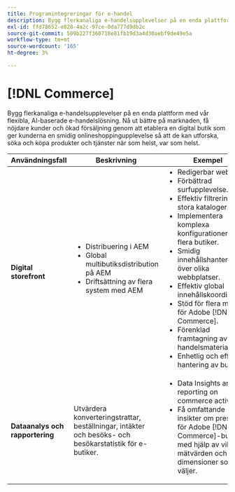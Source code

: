 ```yaml
---
title: Programintegreringar för e-handel
description: Bygg flerkanaliga e-handelsupplevelser på en enda plattform med vår flexibla, AI-baserade e-handelslösning.
exl-id: ffd78652-e828-4a2c-97ce-0da777d9db2c
source-git-commit: 509b227f360718e81fb19d3a4d30aebf9de49e5a
workflow-type: tm+mt
source-wordcount: '165'
ht-degree: 3%

---
```


# [!DNL Commerce]

Bygg flerkanaliga e-handelsupplevelser på en enda plattform med vår flexibla, AI-baserade e-handelslösning. Nå ut bättre på marknaden, få nöjdare kunder och ökad försäljning genom att etablera en digital butik som ger kunderna en smidig onlineshoppingupplevelse så att de kan utforska, söka och köpa produkter och tjänster när som helst, var som helst.

<table>

<thead>
    <tr>
      <th>Användningsfall</th>
      <th>Beskrivning</th>
      <th>Exempel</th>
      <th>Program</th>
    </tr>
  </thead>
  <tbody>
 <tr>
   <td><strong>Digital storefront</strong></td>
   <td><ul style="margin-top: 0;">
          <li>Distribuering i AEM
          <li>Global multibutiksdistribution på AEM</li>
          <li>Driftsättning av flera system med AEM</li>
        </ul>
  </td>
   <td>
    <ul style="margin-top: 0;">
          <li>Redigerbar webbutik.</li>
          <li>Förbättrad surfupplevelse.</li>
          <li>Effektiv filtrering av stora kataloger.</li>
          <li>Implementera komplexa konfigurationer för flera butiker.</li>
          <li>Smidig innehållshantering över olika webbplatser.</li>
          <li>Effektiv global innehållskoordinering.</li>
          <li>Stöd för flera miljöer för Adobe [!DNL Commerce].</li>
          <li>Förenklad framtagning av e-handelsmaterial.</li>
          <li>Enhetlig och effektiv hantering av butiker.</li>
      </ul>
    </td>
   <td><a href="/help/integrations/integrations-between-applications/experience-manager/experience-manager-commerce.md">[!DNL Commerce] och Experience Manager</a></td>
 </tr> 
 <tr>
   <td><strong>Dataanalys och rapportering<strong></td>
   <td>Utvärdera konverteringstrattar, beställningar, intäkter och besöks- och besökarstatistik för e-butiker.</td>
   <td><ul style="margin-top: 0;"><li>Data Insights and reporting on commerce activity.</li><li>Få omfattande insikter om prestanda för Adobe [!DNL Commerce]-butiken med hjälp av viktiga mätvärden och dimensioner som du väljer.</li></ul></td>
   <td><a href="/help/integrations/integrations-between-applications/commerce/commerce-analytics.md">[!DNL Commerce] och [!DNL Analytics]</a></td>
 </tr>
 </tbody>
 </table>
